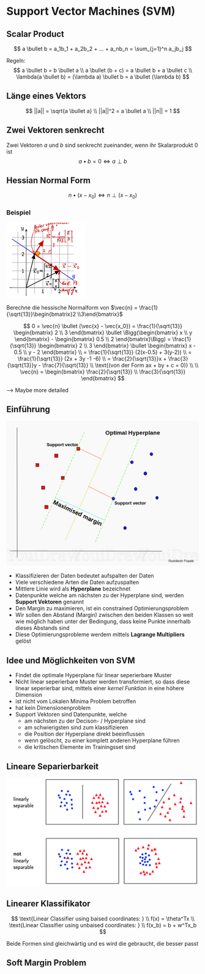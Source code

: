 # Support Vector Machines (SVM)

## Scalar Product

$$ a \bullet b = a_1b_1 + a_2b_2 + ... + a_nb_n = \sum_{j=1}^n a_jb_j $$

Regeln:
$$
    a \bullet b = b \bullet a \\
    a \bullet (b + c) = a \bullet b + a \bullet c \\
    \lambda(a \bullet b) = (\lambda a) \bullet b = a \bullet (\lambda b)
$$

## Länge eines Vektors

$$
    ||a|| = \sqrt{a \bullet a} \\
    ||a||^2 = a \bullet a \\
    ||n|| = 1
$$

## Zwei Vektoren senkrecht

Zwei Vektoren $a$ und $b$ sind senkrecht zueinander, wenn ihr Skalarprodukt 0 ist
$$
    a \bullet b = 0 \Leftrightarrow a \perp b
$$

## Hessian Normal Form

$$
    n \bullet (x - x_0) \Leftrightarrow n \perp (x - x_0)
$$

### Beispiel

![Hessian Normal Form Example](images/hessian_normal_form_example.png)

Berechne die hessische Normalform von $\vec{n} = \frac{1}{\sqrt{13}}\begin{bmatrix}2 \\3\end{bmatrix}$

$$
    0 = \vec{n} \bullet (\vec{x} - \vec{x_0}) = \frac{1}{\sqrt{13}}
    \begin{bmatrix}
    2 \\
    3
    \end{bmatrix} \bullet \Bigg(\begin{bmatrix}
    x \\
    y
    \end{bmatrix} - 
    \begin{bmatrix}
    0.5 \\
    2
    \end{bmatrix}\Bigg) =
    \frac{1}{\sqrt{13}}
    \begin{bmatrix}
    2 \\
    3
    \end{bmatrix} \bullet \begin{bmatrix}
    x - 0.5 \\
    y - 2
    \end{bmatrix} \\
    = \frac{1}{\sqrt{13}} (2(x-0.5) + 3(y-2)) \\
    = \frac{1}{\sqrt{13}} (2x + 3y -1 -6) \\
    = \frac{2}{\sqrt{13}}x + \frac{3}{\sqrt{13}}y - \frac{7}{\sqrt{13}} \\
    \text{(von der Form ax + by + c = 0)} \\
    \\
    \vec{n} = \begin{bmatrix}
    \frac{2}{\sqrt{13}} \\
    \frac{3}{\sqrt{13}}
    \end{bmatrix}
$$

--> Maybe more detailed

## Einführung

![Support Vektor Machine](images/support_vector_machine_visualisation.png)

- Klassifizieren der Daten bedeutet aufspalten der Daten
- Viele verschiedene Arten die Daten aufzuspalten
- Mittlere Linie wird als **Hyperplane** bezeichnet
- Datenpunkte welche am nächsten zu der Hyperplane sind, werden **Support Vektoren** genannt
- Den Margin zu maximieren, ist ein constrained Optimierungsproblem
- Wir sollen den Abstand (Margin) zwischen den beiden Klassen so weit wie möglich haben unter der Bedingung, dass keine Punkte innerhalb dieses Abstands sind
- Diese Optimierungsprobleme werdem mittels **Lagrange Multipliers** gelöst

## Idee und Möglichkeiten von SVM

- Findet die optimale Hyperplane für linear seperierbare Muster
- Nicht linear seperierbare Muster werden transformiert, so dass diese linear seperierbar sind, mittels einer _kernel Funktion_ in eine höhere Dimension
- ist nicht vom Lokalen Minima Problem betroffen
- hat kein Dimensionenproblem
- Support Vektoren sind Datenpunkte, welche
  - am nächsten zu der Decison- / Hyperplane sind
  - am schwierigsten sind zum klassifizieren
  - die Position der Hyperplane direkt beeinflussen
  - wenn gelöscht, zu einer komplett anderen Hyperplane führen
  - die kritischen Elemente im Trainingsset sind

## Lineare Separierbarkeit

![Lineare Separierbarkeit](images/svm_linear_seperability.png)

## Linearer Klassifikator

$$
    \text{Linear Classifier using baised coordinates: } \\
    f(x) = \theta^Tx \\
    \text{Linear Classifier using unbaised coordinates: } \\
    f(x_b) = b + w^Tx_b
$$

Beide Formen sind gleichwärtig und es wird die gebraucht, die besser passt

## Soft Margin Problem

